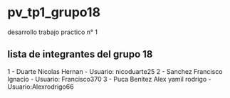 # pv_tp1_grupo18
desarrollo trabajo practico n° 1


## lista de integrantes del grupo 18
1 - Duarte Nicolas Hernan - Usuario: nicoduarte25
2 - Sanchez Francisco Ignacio - Usuario: Francisco370
3 - Puca Benitez Alex yamil rodrigo - Usuario:Alexrodrigo66
